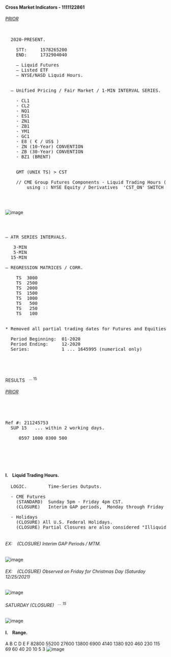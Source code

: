 
#### Cross Market Indicators - 1111122861




###### [PRIOR](https://github.com/CTRLcapX/Strategy-Metrics/blob/main/1.%20Backtesting%20Blotter.md)

<pre>

  2020-PRESENT. 
     
    STT:     1578265200
    END:     1732904040
     
    — Liquid Futures 
    — Listed ETF
    — NYSE/NASD Liquid Hours.

  
  — Unified Pricing / Fair Market / 1-MIN INTERVAL SERIES.
  
    - CL1
    - CL2
    - NQ1
    - ES1
    - ZN1
    - ZB1
    - YM1
    - GC1
    - E8 ( € / US$ ) 
    - ZN (10-Year) CONVENTION
    - ZB (30-Year) CONVENTION
    - BZ1 (BRENT)


    GMT (UNIX TS) > CST 
    
    // CME Group Futures Components - Liquid Trading Hours (Sunday - Friday) 
        using :: NYSE Equity / Derivatives  'CST_ON' SWITCH -- Liquid NYSE Trading Hours (8:30 - 3PM CST)

  
  
</pre>



    
![image](https://github.com/user-attachments/assets/fc20c568-2548-4932-bb24-fce3fa193586)



</br>

<pre>

— ATR SERIES INTERVALS.
  
   3-MIN
   5-MIN
  15-MIN

— REGRESSION MATRICES / CORR.

    TS  3000
    TS  2500
    TS  2000
    TS  1500
    TS  1000
    TS   500
    TS   250
    TS   100


* Removed all partial trading dates for Futures and Equities / no gaps.
  
  Period Beginning:  01-2020
  Period Ending:     12-2020
  Series:            1 ... 1645995 (numerical only)
                                   
</pre>


<performance metrics courtesy of compuboxes>
  
</br>

<they are boxes>

<br>


RESULTS <sup> &ensp; ...  15</sup>
###### [PRIOR](https://github.com/CTRLcapX/Strategy-Metrics/blob/main/1.%20Backtesting%20Blotter.md)

</br>


</br>




<!-- 2024-12-05T16:04:21.8924925-06:00 -->

<pre>
Ref #: 211245753
  SUP 15   ... within 2 working days.
  
     0597 1000 0300 500
  
</pre>

</br> </br> </br> 


#### I. &ensp; Liquid Trading Hours.

<pre>
  LOGIC.        Time-Series Outputs.
  
  - CME Futures 
    (STANDARD)  Sunday 5pm - Friday 4pm CST.
    (CLOSURE)   Interim GAP periods,  Monday through Friday 4-5pm CST.
    
  - Holidays
    (CLOSURE) All U.S. Federal Holidays.
    (CLOSURE) Partial Closures are also considered "Illiquid".
  
</pre>


###### EX: &ensp; (CLOSURE) Interim GAP Periods / MTM.

![image](https://github.com/user-attachments/assets/28f9fe89-be45-4531-8831-8d64e0143dbd)

###### EX: &ensp; (CLOSURE) Observed on Friday for Christmas Day (Saturday 12/25/2021)

![image](https://github.com/user-attachments/assets/9c418188-1dd2-4927-a477-6fee5d764c75)

###### SATURDAY (CLOSURE)  <sup> &ensp; ...  15</sup>

![image](https://github.com/user-attachments/assets/76feba06-3ffc-415c-a7af-aa170466e0b9)



#### I. &ensp; Range.
A	B	C	D	E	F
82800	55200	27600	13800	6900	4140
1380	920	460	230	115	69
60	40	20	10	5	3
![image](https://github.com/user-attachments/assets/ee462836-fd92-4fa2-9962-f6bb0c53d580)
